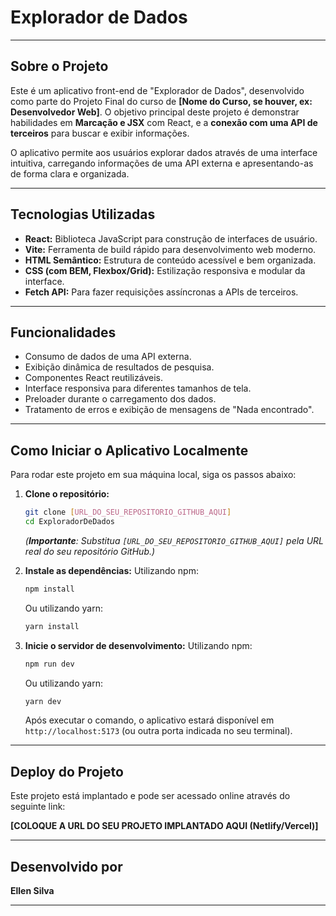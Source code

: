 # Explorador de Dados

---

## Sobre o Projeto

Este é um aplicativo front-end de "Explorador de Dados", desenvolvido como parte do Projeto Final do curso de **[Nome do Curso, se houver, ex: Desenvolvedor Web]**. O objetivo principal deste projeto é demonstrar habilidades em **Marcação e JSX** com React, e a **conexão com uma API de terceiros** para buscar e exibir informações.

O aplicativo permite aos usuários explorar dados através de uma interface intuitiva, carregando informações de uma API externa e apresentando-as de forma clara e organizada.

---

## Tecnologias Utilizadas

* **React:** Biblioteca JavaScript para construção de interfaces de usuário.
* **Vite:** Ferramenta de build rápido para desenvolvimento web moderno.
* **HTML Semântico:** Estrutura de conteúdo acessível e bem organizada.
* **CSS (com BEM, Flexbox/Grid):** Estilização responsiva e modular da interface.
* **Fetch API:** Para fazer requisições assíncronas a APIs de terceiros.

---

## Funcionalidades

* Consumo de dados de uma API externa.
* Exibição dinâmica de resultados de pesquisa.
* Componentes React reutilizáveis.
* Interface responsiva para diferentes tamanhos de tela.
* Preloader durante o carregamento dos dados.
* Tratamento de erros e exibição de mensagens de "Nada encontrado".

---

## Como Iniciar o Aplicativo Localmente

Para rodar este projeto em sua máquina local, siga os passos abaixo:

1.  **Clone o repositório:**
    ```bash
    git clone [URL_DO_SEU_REPOSITORIO_GITHUB_AQUI]
    cd ExploradorDeDados
    ```
    *(**Importante**: Substitua `[URL_DO_SEU_REPOSITORIO_GITHUB_AQUI]` pela URL real do seu repositório GitHub.)*

2.  **Instale as dependências:**
    Utilizando npm:
    ```bash
    npm install
    ```
    Ou utilizando yarn:
    ```bash
    yarn install
    ```

3.  **Inicie o servidor de desenvolvimento:**
    Utilizando npm:
    ```bash
    npm run dev
    ```
    Ou utilizando yarn:
    ```bash
    yarn dev
    ```

    Após executar o comando, o aplicativo estará disponível em `http://localhost:5173` (ou outra porta indicada no seu terminal).

---

## Deploy do Projeto

Este projeto está implantado e pode ser acessado online através do seguinte link:

**[COLOQUE A URL DO SEU PROJETO IMPLANTADO AQUI (Netlify/Vercel)]**

---

## Desenvolvido por

**Ellen Silva**

---